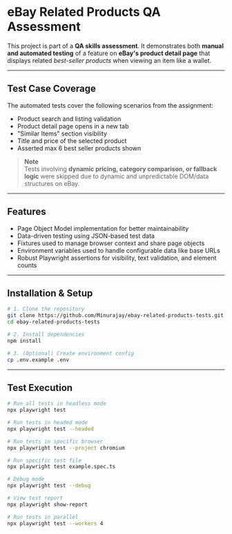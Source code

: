 
# eBay Related Products QA Assessment

This project is part of a **QA skills assessment**. It demonstrates both **manual and automated testing** of a feature on **eBay's product detail page** that displays related *best-seller products* when viewing an item like a wallet.

---

## Test Case Coverage

The automated tests cover the following scenarios from the assignment:

- Product search and listing validation  
- Product detail page opens in a new tab  
- "Similar Items" section visibility  
- Title and price of the selected product  
- Asserted max 6 best seller products shown  

> **Note**  
> Tests involving **dynamic pricing, category comparison, or fallback logic** were skipped due to dynamic and unpredictable DOM/data structures on eBay.

---

## Features

- Page Object Model implementation for better maintainability  
- Data-driven testing using JSON-based test data  
- Fixtures used to manage browser context and share page objects  
- Environment variables used to handle configurable data like base URLs  
- Robust Playwright assertions for visibility, text validation, and element counts

---

## Installation & Setup

```bash
# 1. Clone the repository
git clone https://github.com/Minurajay/ebay-related-products-tests.git
cd ebay-related-products-tests

# 2. Install dependencies
npm install

# 3. (Optional) Create environment config
cp .env.example .env
```

---

## Test Execution

```bash
# Run all tests in headless mode
npx playwright test

# Run tests in headed mode
npx playwright test --headed

# Run tests in specific browser
npx playwright test --project chromium

# Run specific test file
npx playwright test example.spec.ts

# Debug mode
npx playwright test --debug

# View test report
npx playwright show-report

# Run tests in parallel
npx playwright test --workers 4
```